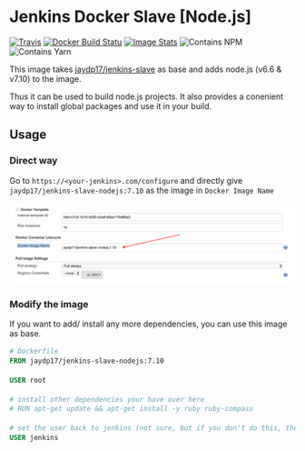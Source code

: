 # Jenkins Docker Slave [Node.js]

[![Travis](https://img.shields.io/travis/jaydp17/jenkins-docker-slave-nodejs.svg)](https://travis-ci.org/jaydp17/jenkins-docker-slave-nodejs)
[![Docker Build Statu](https://img.shields.io/docker/build/jaydp17/jenkins-slave-nodejs.svg)](https://hub.docker.com/r/jaydp17/jenkins-slave-nodejs/)
[![Image Stats](https://images.microbadger.com/badges/image/jaydp17/jenkins-slave.svg)](https://hub.docker.com/r/jaydp17/jenkins-slave-nodejs)
![Contains NPM](https://img.shields.io/badge/contains-npm%40latest-red.svg)
![Contains Yarn](https://img.shields.io/badge/contains-yarn%40latest-blue.svg)

This image takes [jaydp17/jenkins-slave](https://hub.docker.com/r/jaydp17/jenkins-slave/) as base and adds node.js (v6.6 & v7.10) to the image.

Thus it can be used to build node.js projects. It also provides a conenient way to install global packages and use it in your build.

## Usage
### Direct way
Go to `https://<your-jenkins>.com/configure` and directly give `jaydp17/jenkins-slave-nodejs:7.10` as the image in `Docker Image Name`

![Screenshot](screenshot.png)

### Modify the image
If you want to add/ install any more dependencies, you can use this image as base.
```Dockerfile
# Dockerfile
FROM jaydp17/jenkins-slave-nodejs:7.10

USER root

# install other dependencies your have over here
# RUN apt-get update && apt-get install -y ruby ruby-compass

# set the user back to jenkins (not sure, but if you don't do this, the $PATH var doesn't pickup /home/jenkins/.npm-packages/bin)
USER jenkins

```
